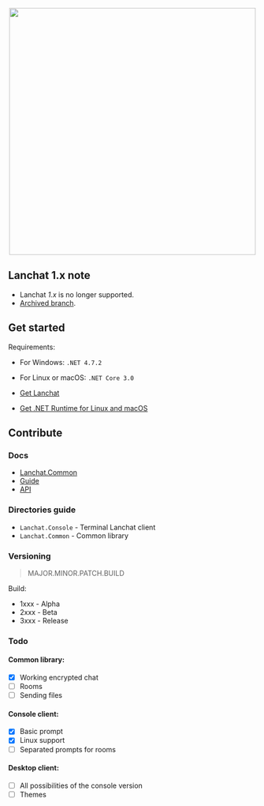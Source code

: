 <p align="center">
<img src="https://www.tofu.ovh/files/lanchat2_logo.png" width="500">
</p>


## Lanchat 1.x note
* Lanchat *1.x* is no longer supported.
* [Archived branch](https://github.com/tofudd/lanchat/tree/1.x).

## Get started

Requirements:

* For Windows: `.NET 4.7.2`
* For Linux or macOS: `.NET Core 3.0`

* [Get Lanchat](https://github.com/tofudd/lanchat/releases)
* [Get .NET Runtime for Linux and macOS](https://dotnet.microsoft.com/download/dotnet-core/3.1)

## Contribute

### Docs
* [Lanchat.Common](https://github.com/tofudd/lanchat/blob/master/Docs/Lanchat.Common.md)
* [Guide](https://github.com/tofudd/lanchat/blob/master/Docs/Guide.md)
* [API](https://github.com/tofudd/lanchat/blob/master/Docs/API.md)

### Directories guide
* `Lanchat.Console` - Terminal Lanchat client
* `Lanchat.Common` - Common library

### Versioning
>MAJOR.MINOR.PATCH.BUILD

Build:
* 1xxx - Alpha
* 2xxx - Beta
* 3xxx - Release

### Todo
#### Common library:
- [x] Working encrypted chat
- [ ] Rooms
- [ ] Sending files

#### Console client:
- [x] Basic prompt
- [x] Linux support
- [ ] Separated prompts for rooms

#### Desktop client:
- [ ] All possibilities of the console version
- [ ] Themes
